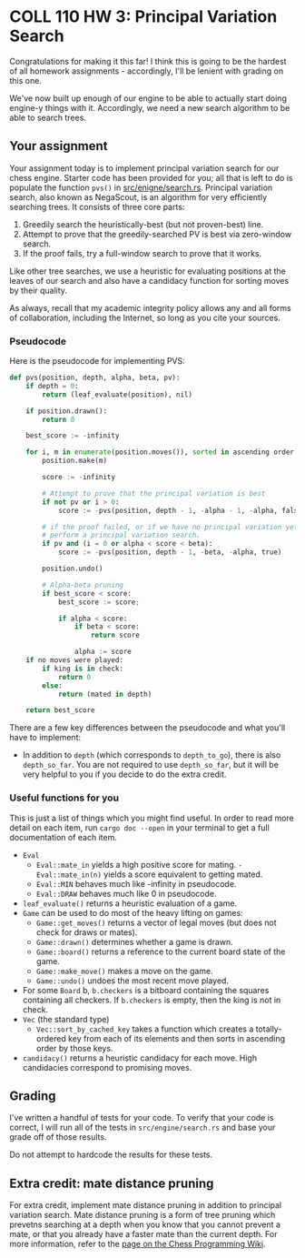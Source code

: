 # COLL 110 HW 3: Principal Variation Search

Congratulations for making it this far!
I think this is going to be the hardest of all homework assignments - accordingly, I'll be lenient
with grading on this one.

We've now built up enough of our engine to be able to actually start doing engine-y things with it.
Accordingly, we need a new search algorithm to be able to search trees.

## Your assignment

Your assignment today is to implement principal variation search for our chess engine.
Starter code has been provided for you; all that is left to do is populate the function `pvs()` in
[src/enigne/search.rs](src/engine/search.rs).
Principal variation search, also known as NegaScout, is an algorithm for very efficiently searching
trees.
It consists of three core parts:

1. Greedily search the heuristically-best (but not proven-best) line.
1. Attempt to prove that the greedily-searched PV is best via zero-window search.
1. If the proof fails, try a full-window search to prove that it works.

Like other tree searches, we use a heuristic for evaluating positions at the leaves of our search
and also have a candidacy function for sorting moves by their quality.

As always, recall that my academic integrity policy allows any and all forms of collaboration,
including the Internet, so long as you cite your sources.

### Pseudocode

Here is the pseudocode for implementing PVS:

```py
def pvs(position, depth, alpha, beta, pv):
    if depth = 0:
        return (leaf_evaluate(position), nil)

    if position.drawn():
        return 0

    best_score := -infinity

    for i, m in enumerate(position.moves()), sorted in ascending order of candidacy:
        position.make(m)

        score := -infinity

        # Attempt to prove that the principal variation is best
        if not pv or i > 0:
            score := -pvs(position, depth - 1, -alpha - 1, -alpha, false)

        # if the proof failed, or if we have no principal variation yet,
        # perform a principal variation search.
        if pv and (i = 0 or alpha < score < beta):
            score := -pvs(position, depth - 1, -beta, -alpha, true)

        position.undo()

        # Alpha-beta pruning
        if best_score < score:
            best_score := score;

            if alpha < score:
                if beta < score:
                    return score

                alpha := score
    if no moves were played:
        if king is in check:
            return 0
        else:
            return (mated in depth)

    return best_score
```

There are a few key differences between the pseudocode and what you'll have to implement:

- In addition to `depth` (which corresponds to `depth_to_go`), there is also `depth_so_far`.
  You are not required to use `depth_so_far`, but it will be very helpful to you if you decide to do
  the extra credit.

### Useful functions for you

This is just a list of things which you might find useful.
In order to read more detail on each item, run `cargo doc --open` in your
terminal to get a full documentation of each item.

- `Eval`
  - `Eval::mate_in` yields a high positive score for mating.
    `-Eval::mate_in(n)` yields a score equivalent to getting mated.
  - `Eval::MIN` behaves much like -infinity in pseudocode.
  - `Eval::DRAW` behaves much like 0 in pseudocode.
- `leaf_evaluate()` returns a heuristic evaluation of a game.
- `Game` can be used to do most of the heavy lifting on games:
  - `Game::get_moves()` returns a vector of legal moves (but does not check for draws or mates).
  - `Game::drawn()` determines whether a game is drawn.
  - `Game::board()` returns a reference to the current board state of the game.
  - `Game::make_move()` makes a move on the game.
  - `Game::undo()` undoes the most recent move played.
- For some `Board` b, `b.checkers` is a bitboard containing the squares containing all
  checkers.
  If `b.checkers` is empty, then the king is not in check.
- `Vec` (the standard type)
  - `Vec::sort_by_cached_key` takes a function which creates a totally-ordered key from each of its
    elements and then sorts in ascending order by those keys.
- `candidacy()` returns a heuristic candidacy for each move.
  High candidacies correspond to promising moves.

## Grading

I've written a handful of tests for your code.
To verify that your code is correct, I will run all of the tests in `src/engine/search.rs` and base
your grade off of those results.

Do not attempt to hardcode the results for these tests.

## Extra credit: mate distance pruning

For extra credit, implement mate distance pruning in addition to principal variation search.
Mate distance pruning is a form of tree pruning which prevetns searching at a depth when you know
that you cannot prevent a mate, or that you already have a faster mate than the current depth.
For more information, refer to the
[page on the Chess Programming Wiki](https://www.chessprogramming.org/Mate_Distance_Pruning).
